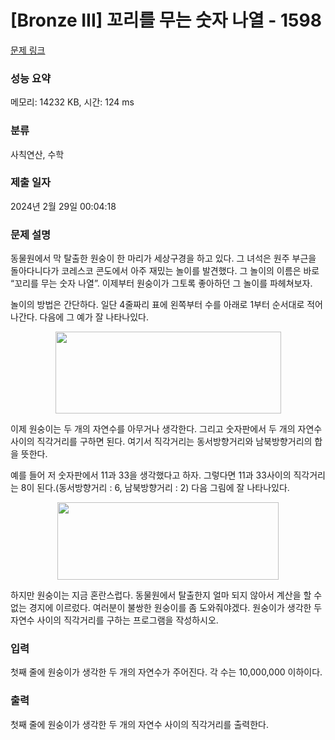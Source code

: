 # [Bronze III] 꼬리를 무는 숫자 나열 - 1598 

[문제 링크](https://www.acmicpc.net/problem/1598) 

### 성능 요약

메모리: 14232 KB, 시간: 124 ms

### 분류

사칙연산, 수학

### 제출 일자

2024년 2월 29일 00:04:18

### 문제 설명

<p>동물원에서 막 탈출한 원숭이 한 마리가 세상구경을 하고 있다. 그 녀석은 원주 부근을 돌아다니다가 코레스코 콘도에서 아주 재밌는 놀이를 발견했다. 그 놀이의 이름은 바로 “꼬리를 무는 숫자 나열”. 이제부터 원숭이가 그토록 좋아하던 그 놀이를 파헤쳐보자.</p>

<p>놀이의 방법은 간단하다. 일단 4줄짜리 표에 왼쪽부터 수를 아래로 1부터 순서대로 적어나간다. 다음에 그 예가 잘 나타나있다.</p>

<p style="text-align: center;"><img alt="" height="131" src="https://www.acmicpc.net/upload/201004/psw1.png" width="361"></p>

<p>이제 원숭이는 두 개의 자연수를 아무거나 생각한다. 그리고 숫자판에서 두 개의 자연수 사이의 직각거리를 구하면 된다. 여기서 직각거리는 동서방향거리와 남북방향거리의 합을 뜻한다.</p>

<p>예를 들어 저 숫자판에서 11과 33을 생각했다고 하자. 그렇다면 11과 33사이의 직각거리는 8이 된다.(동서방향거리 : 6, 남북방향거리 : 2) 다음 그림에 잘 나타나있다.</p>

<p style="text-align: center;"><img alt="" height="124" src="https://www.acmicpc.net/upload/201004/psw2.png" width="354"></p>

<p>하지만 원숭이는 지금 혼란스럽다. 동물원에서 탈출한지 얼마 되지 않아서 계산을 할 수 없는 경지에 이르렀다. 여러분이 불쌍한 원숭이를 좀 도와줘야겠다. 원숭이가 생각한 두 자연수 사이의 직각거리를 구하는 프로그램을 작성하시오.</p>

### 입력 

 <p>첫째 줄에 원숭이가 생각한 두 개의 자연수가 주어진다. 각 수는 10,000,000 이하이다.</p>

### 출력 

 <p>첫째 줄에 원숭이가 생각한 두 개의 자연수 사이의 직각거리를 출력한다.</p>


